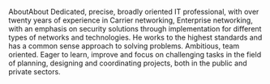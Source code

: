 AboutAbout
Dedicated, precise, broadly oriented IT professional, with over twenty years of experience in Carrier networking, Enterprise networking, with an emphasis on security solutions through implementation for different types of networks and technologies.
He works to the highest standards and has a common sense approach to solving problems.
Ambitious, team oriented. Eager to learn, improve and focus on challenging tasks in the field of planning, designing and coordinating projects, both in the public and private sectors.
